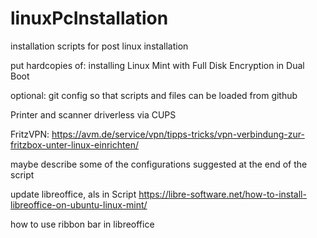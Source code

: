# linuxPcInstallation
installation scripts for post linux installation 


put hardcopies of:
installing Linux Mint with Full Disk Encryption in Dual Boot

optional: git config so that scripts and files can be loaded from github

Printer and scanner driverless via CUPS

FritzVPN:
https://avm.de/service/vpn/tipps-tricks/vpn-verbindung-zur-fritzbox-unter-linux-einrichten/


maybe describe some of the configurations suggested at the end of the script


update libreoffice, als in Script
https://libre-software.net/how-to-install-libreoffice-on-ubuntu-linux-mint/

how to use ribbon bar in libreoffice
